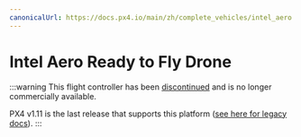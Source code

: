 ```yaml
---
canonicalUrl: https://docs.px4.io/main/zh/complete_vehicles/intel_aero
---
```


# Intel Aero Ready to Fly Drone

:::warning
This flight controller has been [discontinued](../flight_controller/autopilot_experimental.md) and is no longer commercially available.

PX4 v1.11 is the last release that supports this platform ([see here for legacy docs](https://docs.px4.io/v1.12/en/complete_vehicles/intel_aero.html)).
:::
